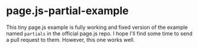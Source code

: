 # page.js-partial-example

This tiny page.js example is fully working and fixed version of the example named `partials` in the official page.js repo. I hope I'll find some time to send a pull request to them. However, this one works well.
